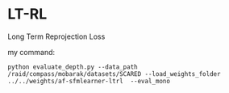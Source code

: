 # LT-RL
Long Term Reprojection Loss

my command:
```
python evaluate_depth.py --data_path /raid/compass/mobarak/datasets/SCARED --load_weights_folder ../../weights/af-sfmlearner-ltrl  --eval_mono
```

